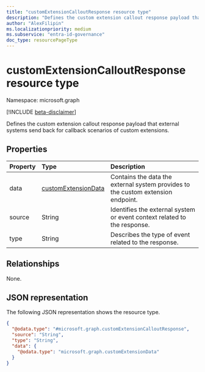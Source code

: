 ```yaml
---
title: "customExtensionCalloutResponse resource type"
description: "Defines the custom extension callout response payload that external systems send back for callback scenarios of custom extensions."
author: "AlexFilipin"
ms.localizationpriority: medium
ms.subservice: "entra-id-governance"
doc_type: resourcePageType
---
```


# customExtensionCalloutResponse resource type

Namespace: microsoft.graph

[!INCLUDE [beta-disclaimer](../../includes/beta-disclaimer.md)]

Defines the custom extension callout response payload that external systems send back for callback scenarios of custom extensions.

## Properties

|Property|Type|Description|
|:---|:---|:---|
|data|[customExtensionData](../resources/customextensiondata.md)|Contains the data the external system provides to the custom extension endpoint.|
|source|String|Identifies the external system or event context related to the response.|
|type|String|Describes the type of event related to the response.|

## Relationships

None.

## JSON representation

The following JSON representation shows the resource type.
<!-- {
  "blockType": "resource",
  "@odata.type": "microsoft.graph.customExtensionCalloutResponse"
}
-->
``` json
{
  "@odata.type": "#microsoft.graph.customExtensionCalloutResponse",
  "source": "String",
  "type": "String",
  "data": {
    "@odata.type": "microsoft.graph.customExtensionData"
  }
}
```

